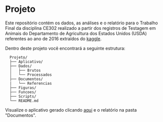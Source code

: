 # Projeto

Este repositório contém os dados, as análises e o relatório para o Trabalho 
Final da disciplina CE302 realizado a partir dos registros de Testagem em Animais
do Departamento de Agricultura dos Estados Unidos (USDA) referentes ao ano 
de 2016 extraídos do [kaggle](https://www.kaggle.com/datasets/mmsant/animals-testing-in-the-us-in-2016). 

Dentro deste projeto você encontrará a seguinte estrutura: 

```
  Projeto/ 
  ├── Aplicativo/ 
  ├── Dados/ 
  │   ├── Brutos 
  │   └── Processados
  ├── Documentos/
  |   └── Referencias
  ├── Figuras/ 
  ├── Funcoes/
  ├── Scripts/
  └── README.md
```

Visualize o aplicativo gerado clicando [aqui](https://luvgwl-gislayne-bueno.shinyapps.io/Teste_Animais/) 
e o relatório na pasta "Documentos". 
